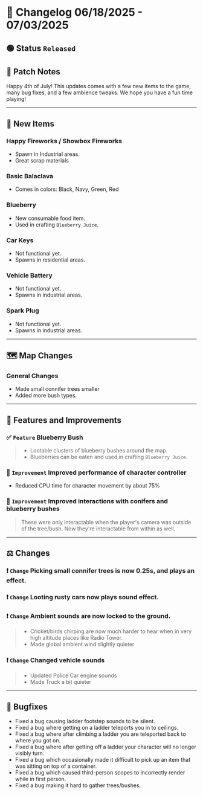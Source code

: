 # 📑 Changelog 06/18/2025 - 07/03/2025

## 🟢 Status `Released`

## 💬 Patch Notes

Happy 4th of July! This updates comes with a few new items to the game, many bug fixes, and a few ambience tweaks. We hope you have a fun time playing!
________

## 🔫 New Items

### Happy Fireworks / Showbox Fireworks
- Spawn in Industrial areas.
- Great scrap materials

### Basic Balaclava
- Comes in colors: Black, Navy, Green, Red

### Blueberry
- New consumable food item.
- Used in crafting `Blueberry Juice`.

### Car Keys
- Not functional yet.
- Spawns in residential areas.

### Vehicle Battery
- Not functional yet.
- Spawns in industrial areas.

### Spark Plug
- Not functional yet.
- Spawns in industrial areas.

________

## 🗺️ Map Changes

### General Changes
- Made small connifer trees smaller
- Added more bush types.

________

## 📢 Features and Improvements

### ✅ `Feature` Blueberry Bush
>- Lootable clusters of blueberry bushes around the map.
>- Blueberries can be eaten and used in crafting `Blueberry Juice`.

### 🔼 `Improvement` Improved performance of character controller
- Reduced CPU time for character movement by about 75%

### 🔼 `Improvement` Improved interactions with conifers and blueberry bushes
> These were only interactable when the player's camera was outside of the tree/bush.
> Now they're interactable from within as well.

________

## ⚖️ Changes

### ❗ `Change` Picking small connifer trees is now 0.25s, and plays an effect.

### ❗ `Change` Looting rusty cars now plays sound effect.

### ❗ `Change` Ambient sounds are now locked to the ground.
>- Cricket/birds chirping are now much harder to hear when in very high altitude places like Radio Tower.
>- Made global ambient wind slightly quieter

### ❗ `Change` Changed vehicle sounds
>- Updated Police Car engine sounds
>- Made Truck a bit quieter

________

## 🐛 Bugfixes
- Fixed a bug causing ladder footstep sounds to be silent.
- Fixed a bug where getting on a ladder teleports you in to ceilings.
- Fixed a bug where after climbing a ladder you are teleported back to where you got on.
- Fixed a bug where after getting off a ladder your character will no longer visibly turn.
- Fixed a bug which occasionally made it difficult to pick up an item that was sitting on top of a container.
- Fixed a bug which caused third-person scopes to incorrectly render while in first person.
- Fixed a bug making it hard to gather trees/bushes.
